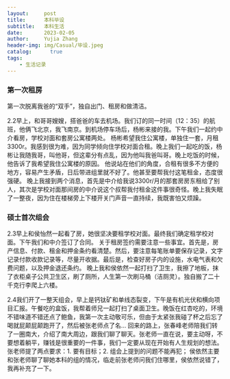 ```yaml
---
layout:     post
title:      本科毕设
subtitle:   本科生活
date:       2023-02-05
author:     Yujia Zhang
header-img: img/Casual/毕设.jpeg
catalog: 	  true
tags:
    - 生活记录
---
```


### 第一次租房
第一次脱离我爸的“双手”，独自出门、租房和做清洁。

2.2早上，和哥哥嫂嫂，搭爸爸的车去机场。我们订的同一时间（12：35）的航班，他俩飞北京，我飞南京。到机场停车场后，杨彬来接的我。下午我们一起约中介看房，学校对面和套房公寓楼两处。
杨彬希望我住公寓楼，单独住一套，月租3300r。我感到很为难，因为同学倾向住学校对面合租。晚上我们一起吃的饭，杨彬让我随我哥，叫他哥，但这辈分有点乱，因为他叫我爸叫哥。晚上吃饭的时候，他告诉了我希望我住公寓楼的原因。
他说站在他们的角度，合租有很多不方便的地方，容易产生矛盾，日后带进组里就不好了。他甚至要帮我付这笔租金，态度很强硬。
晚上我接到两个消息，首先是中介给我说3300r/月的那套房房东租给了别人，其次是学校对面那间房的中介说这个叔帮我付租金这件事很奇怪。晚上我失眠了一整夜，因为住在楼梯旁上下楼开关门声音一直持续，我既害怕又烦躁。

### 硕士首次组会
2.3早上和侯怡然一起看了房，她很坚决要租学校对面。最终我们确定租学校对面。下午我们和中介签订了合同。
关于租房签约需要注意一些事宜。首先是，房产信息、付款、租金和押金条约看清楚。然后，要注意每笔账单要保存记录，文字记录付款收款记录等，尽量开收据。最后是，检查好房子内的设施，水电气表和欠费问题，以及押金退还条约。
晚上我和侯依然一起打扫了卫生，我擦了地板，抹了衣柜桌子公共卫生区，刷了厕所，人生第一次刷马桶（洁厕灵）。独自搬了二十千克行李爬上六楼。

2.4我们开了一整天组会，早上是钙钛矿和单线态裂变，下午是有机光伏和横向项目汇报。午餐吃的盒饭，我帮着师兄一起打扫了桌面卫生。晚饭在红杏吃的，环境不错味道不错还点了鲍鱼，我第一次主动敬可乐，但由于太紧张我碰了杯之后忘了喝就屁颠屁颠跑开了，然后被张老师点了名...
回来的路上，张春峰老师陪我们转了一圈南大，介绍了南大周边，跟我们聊了聊天。张老师一直在说，要主动呀，不要想着躺平，赚钱是很重要的一件事，我们一定要从现在开始有人生规划的想法。
张老师提了两点要求：1. 要有目标；2. 组会上提到的问题不能再犯；
侯依然主要和张老师聊了聊她本科的组的情况，临走前张老师问我们住哪里，侯依然说错了，我再补充了一下。
